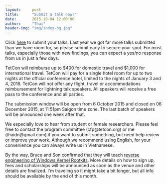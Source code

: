 ```yaml
---
layout:     post
title:      "Submit a talk now!"
date:       2015-10-04 12:00:00
author:     "Thai"
header-img: "img/index-bg.jpg"
---
```


<p>
Click <a href="https://docs.google.com/forms/d/1gKVxNfXmYYtkUDLwfB3wNfpvxc3l-ASvtMzEZzCmWEw/viewform">here</a> to submit your talks. Last year we got far more talks submitted than we have room for, so please submit early to secure your spot. For most talks, especially those with new findings, you can expect a yes/no response from us in just a few days.
</p>

<p>
TetCon will reimburse up to $400 for domestic travel and $1,000 for international travel. TetCon will pay for a single hotel room for up to two nights at the official conference hotel, limited to the nights of January 3 and 4, 2016. TetCon will not offer any flight, travel or accommodations reimbursement for lightning talk speakers. All speakers will receive a free pass to the conference and all parties.
</p>

<p>
The submission window will be open from 6 October 2015 and closed on 06 December 2015, at 11:51pm Saigon time zone. The last batch of speakers will be announced one week after that.
</p>

<p>
We especially love to hear from student or female researchers. Please feel free to contact the program committee (cfp@tetcon.org) or me (thaidn@gmail.com) if you want to submit something, but need help review or improve your work. Although we recommend using English, for your convenience you can always write us in Vietnamese.
</p>   

<p>
By the way, Bruce and Son confirmed that they will teach <a href="https://tetcon.org/saigon-2016/training/windows-kernel-drivers-and-rootkits.html">reverse engineering of Windows Kernel Rootkits</a>. More details on how to sign up, fees and scholarships will be announced as soon as the venue and other details are finalized. I'm traveling so it might take a bit longer, but all info should be available by the end of this month.
</p>

